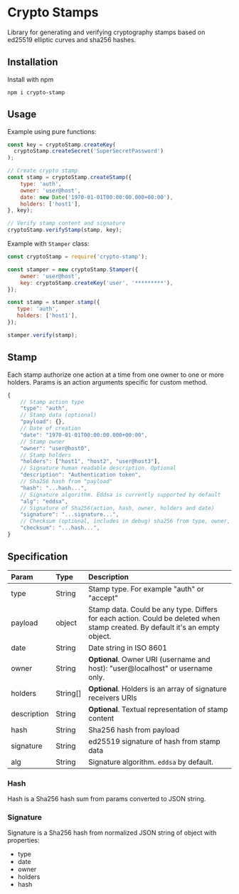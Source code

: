 # Crypto Stamps

Library for generating and verifying cryptography stamps based on ed25519
elliptic curves and sha256 hashes.

## Installation

Install with npm

```shell
npm i crypto-stamp
```

## Usage

Example using pure functions:

```javascript
const key = cryptoStamp.createKey(
  cryptoStamp.createSecret('SuperSecretPassword')
);

// Create crypto stamp
const stamp = cryptoStamp.createStamp({
    type: 'auth',
    owner: 'user@host',
    date: new Date('1970-01-01T00:00:00.000+00:00'),
    holders: ['host1'],
}, key);

// Verify stamp content and signature
cryptoStamp.verifyStamp(stamp, key);
```

Example with `Stamper` class:

```javascript
const cryptoStamp = require('crypto-stamp');

const stamper = new cryptoStamp.Stamper({
    owner: 'user@host',
    key: cryptoStamp.createKey('user', '*********'),
});

const stamp = stamper.stamp({
   type: 'auth',
   holders: ['host1'],
});

stamper.verify(stamp);
```

## Stamp

Each stamp authorize one action at a time from one owner to
one or more holders. Params is an action arguments specific
for custom method.

```javascript
{
    // Stamp action type
    "type": "auth",
    // Stamp data (optional)
    "payload": {},
    // Date of creation
    "date": "1970-01-01T00:00:00.000+00:00",
    // Stamp owner
    "owner": "user@host0",
    // Stamp holders
    "holders": ["host1", "host2", "user@host3"],
    // Signature human readable description. Optional
    "description": "Authentication token",
    // Sha256 hash from "payload"
    "hash": "...hash...",
    // Signature algorithm. Eddsa is currently supported by default
    "alg": "eddsa",
    // Signature of Sha256(action, hash, owner, holders and date)
    "signature": "...signature...",
    // Checksum (optional, includes in debug) sha256 from type, owner, holders, date and hash
    "checksum": "...hash...",
}
```

## Specification

| Param       | Type     | Description                                                                                                                  |
|:------------|:---------|:-----------------------------------------------------------------------------------------------------------------------------|
| type        | String   | Stamp type. For example "auth" or "accept"                                                                                  |
| payload     | object        | Stamp data. Could be any type. Differs for each action. Could be deleted when stamp created. By default it's an empty object. |
| date        | String   | Date string in ISO 8601                                                                                                      |
| owner       | String   | **Optional**. Owner URI (username and host): "user@localhost" or username only.                                                                |
| holders     | String[] | **Optional**. Holders is an array of signature receivers URIs                                                                |
| description | String   | **Optional**. Textual representation of stamp content                                                                        |
| hash        | String   | Sha256 hash from payload                                                                                                      |
| signature   | String   | ed25519 signature of hash from stamp data
| alg         | String   | Signature algorithm. `eddsa` by default.                                                                                   |

### Hash

Hash is a Sha256 hash sum from params converted to JSON string.

### Signature

Signature is a Sha256 hash from normalized JSON string of object with properties:

* type
* date
* owner
* holders
* hash
